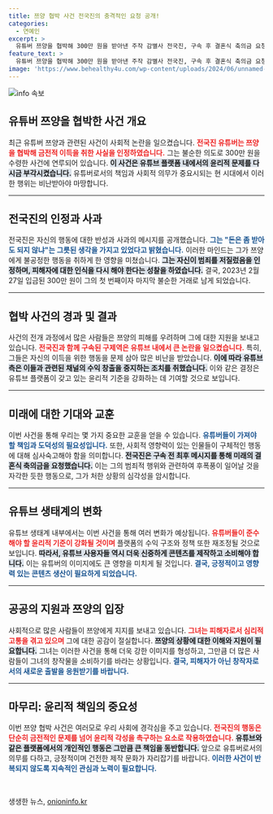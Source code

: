 ```yaml
---
title: 쯔양 협박 사건 전국진의 충격적인 요청 공개!
categories:
  - 연예인
excerpt: >
  유튜버 쯔양을 협박해 300만 원을 받아낸 주작 감별사 전국진, 구속 후 결혼식 축의금 요청 메시지가 논란! 그의 잘못된 생각과 뒤늦은 반성에 많은 이들이 경악하고 있다. 클릭해 진실을 확인해보세요!
feature_text: >
  유튜버 쯔양을 협박해 300만 원을 받아낸 주작 감별사 전국진, 구속 후 결혼식 축의금 요청 메시지가 논란! 그의 잘못된 생각과 뒤늦은 반성에 많은 이들이 경악하고 있다. 클릭해 진실을 확인해보세요!
image: 'https://www.behealthy4u.com/wp-content/uploads/2024/06/unnamed-file.png'
---
```


<p><img src="https://www.behealthy4u.com/wp-content/uploads/2024/06/unnamed-file.png" alt="info 속보" /></p>

<h2 data-ke-size="size26">유튜버 쯔양을 협박한 사건 개요</h2>

<p data-ke-size="size16">최근 유튜버 쯔양과 관련된 사건이 사회적 논란을 일으켰습니다. <b><span style="color: #ee2323;">전국진 유튜버는 쯔양을 협박해 금전적 이득을 취한 사실을 인정하였습니다.</span></b> 그는 불순한 의도로 300만 원을 수령한 사건에 연루되어 있습니다. <b><span style="background-color: #21538527;">이 사건은 유튜브 플랫폼 내에서의 윤리적 문제를 다시금 부각시켰습니다.</span></b> 유튜버로서의 책임과 사회적 의무가 중요시되는 현 시대에서 이러한 행위는 비난받아야 마땅합니다.</p>

<hr>

<h2 data-ke-size="size26">전국진의 인정과 사과</h2>

<p data-ke-size="size16">전국진은 자신의 행동에 대한 반성과 사과의 메시지를 공개했습니다. <b><span style="color: #1a5490;">그는 "돈은 좀 받아도 되지 않냐"는 그릇된 생각을 가지고 있었다고 밝혔습니다.</span></b> 이러한 마인드는 그가 쯔양에게 불공정한 행동을 취하게 한 영향을 미쳤습니다. <b><span style="background-color: #21538527;">그는 자신이 범죄를 저질렀음을 인정하며, 피해자에 대한 인식을 다시 해야 한다는 성찰을 하였습니다.</span></b> 결국, 2023년 2월 27일 입금된 300만 원이 그의 첫 번째이자 마지막 불순한 거래로 남게 되었습니다.</p>

<hr>

<h2 data-ke-size="size26">협박 사건의 경과 및 결과</h2>

<p data-ke-size="size16">사건의 전개 과정에서 많은 사람들은 쯔양의 피해를 우려하며 그에 대한 지원을 보내고 있습니다. <b><span style="color: #ee2323;">전국진과 함께 구속된 구제역은 유튜브 내에서 큰 논란을 일으켰습니다.</span></b> 특히, 그들은 자신의 이득을 위한 행동을 문제 삼아 많은 비난을 받았습니다. <b><span style="background-color: #21538527;">이에 따라 유튜브 측은 이들과 관련된 채널의 수익 창출을 중지하는 조치를 취했습니다.</span></b> 이와 같은 결정은 유튜브 플랫폼이 갖고 있는 윤리적 기준을 강화하는 데 기여할 것으로 보입니다.</p>

<hr>

<h2 data-ke-size="size26">미래에 대한 기대와 교훈</h2>

<p data-ke-size="size16">이번 사건을 통해 우리는 몇 가지 중요한 교훈을 얻을 수 있습니다. <b><span style="color: #1a5490;">유튜버들이 가져야 할 책임과 도덕성의 필요성입니다.</span></b> 또한, 사회적 영향력이 있는 인물들이 구체적인 행동에 대해 심사숙고해야 함을 의미합니다. <b><span style="background-color: #21538527;">전국진은 구속 전 최후 메시지를 통해 미래의 결혼식 축의금을 요청했습니다.</span></b> 이는 그의 범죄적 행위와 관련하여 후폭풍이 일어날 것을 자각한 듯한 행동으로, 그가 처한 상황의 심각성을 암시합니다.</p>

<hr>

<h2 data-ke-size="size26">유튜브 생태계의 변화</h2>

<p data-ke-size="size16">유튜브 생태계 내부에서는 이번 사건을 통해 여러 변화가 예상됩니다. <b><span style="color: #ee2323;">유튜버들이 준수해야 할 윤리적 기준이 강화될 것이며</span></b> 플랫폼의 수익 구조와 정책 또한 재조정될 것으로 보입니다. <b><span style="background-color: #21538527;">따라서, 유튜브 사용자들 역시 더욱 신중하게 콘텐츠를 제작하고 소비해야 합니다.</span></b> 이는 유튜버의 이미지에도 큰 영향을 미치게 될 것입니다. <b><span style="color: #1a5490;">결국, 긍정적이고 영향력 있는 콘텐츠 생산이 필요하게 되었습니다.</span></b></p>

<hr>

<h2 data-ke-size="size26">공공의 지원과 쯔양의 입장</h2>

<p data-ke-size="size16">사회적으로 많은 사람들이 쯔양에게 지지를 보내고 있습니다. <b><span style="color: #ee2323;">그녀는 피해자로서 심리적 고통을 겪고 있으며</span></b> 그에 대한 공감이 절실합니다. <b><span style="background-color: #21538527;">쯔양의 상황에 대한 이해와 지원이 필요합니다.</span></b> 그녀는 이러한 사건을 통해 더욱 강한 이미지를 형성하고, 그만큼 더 많은 사람들이 그녀의 창작물을 소비하기를 바라는 상황입니다. <b><span style="color: #1a5490;">결국, 피해자가 아닌 창작자로서의 새로운 출발을 응원받기를 바랍니다.</span></b></p>

<hr>

<h2 data-ke-size="size26">마무리: 윤리적 책임의 중요성</h2>

<p data-ke-size="size16">이번 쯔양 협박 사건은 여러모로 우리 사회에 경각심을 주고 있습니다. <b><span style="color: #ee2323;">전국진의 행동은 단순히 금전적인 문제를 넘어 윤리적 각성을 촉구하는 요소로 작용하였습니다.</span></b> <b><span style="background-color: #21538527;">유튜브와 같은 플랫폼에서의 개인적인 행동은 그만큼 큰 책임을 동반합니다.</span></b> 앞으로 유튜버로서의 의무를 다하고, 긍정적이며 건전한 제작 문화가 자리잡기를 바랍니다. <b><span style="color: #1a5490;">이러한 사건이 반복되지 않도록 지속적인 관심과 노력이 필요합니다.</span></b></p>

<p data-ke-size="size16">&nbsp;</p>
생생한 뉴스, <a href="https://onioninfo.kr" rel="dofollow">onioninfo.kr</a>


